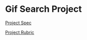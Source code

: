 # Gif Search Project

[Project Spec](https://docs.google.com/document/d/1symUDRsZ1i2xf8F2mwAGFJtLjbOXqCj0JyrIgTtFNT0/)

[Project Rubric](https://docs.google.com/document/d/1u8zn_w9kQceK1y0f0F6QEWWgP8T7KRsQvQOIvlzyMi0/)